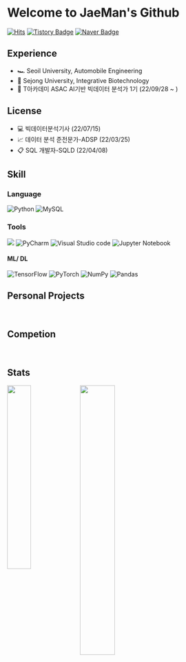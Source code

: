 # Welcome to JaeMan's Github
[![Hits](https://hits.seeyoufarm.com/api/count/incr/badge.svg?url=https%3A%2F%2Fgithub.com%2Fshimjaeman&count_bg=%23EB8B10&title_bg=%23684327&icon=&icon_color=%23E7E7E7&title=VISIT&edge_flat=false)](https://github.com/shimjaeman)
[![Tistory Badge](https://img.shields.io/badge/Tistory-555263?style=flat&logo=Tistory&logoColor=white)](https://sjm2449.tistory.com/)
[![Naver Badge](https://img.shields.io/badge/Naver-03C75A?style=flat&logo=Naver&logoColor=white)](https://blog.naver.com/sjm2449)

## **Experience**
- 🏎️ Seoil University, Automobile Engineering
- 🧬 Sejong University, Integrative Biotechnology
- 🏫 T아카데미 ASAC AI기반 빅데이터 분석가 1기 (22/09/28 ~ )

## **License**
- 💻 빅데이터분석기사 (22/07/15)
- 📈 데이터 분석 준전문가-ADSP (22/03/25)
- 📋 SQL 개발자-SQLD (22/04/08)

## **Skill**
### Language 
![Python](https://img.shields.io/badge/python-3670A0?style=for-the-badge&logo=python&logoColor=ffdd54) ![MySQL](https://img.shields.io/badge/mysql-%2300f.svg?style=for-the-badge&logo=mysql&logoColor=ffdd54)

### Tools 
<img src="https://img.shields.io/badge/Google Colab-F9AB00?style=for-the-badge&logo=Google Colab&logoColor=white"> ![PyCharm](https://img.shields.io/badge/pycharm-143?style=for-the-badge&logo=pycharm&logoColor=black&color=black&labelColor=green) ![Visual Studio code](https://img.shields.io/badge/isual%20Studio%20Code-007ACC.svg?style=for-the-badge&logo=Visual-Studio-code&logoColor=white) ![Jupyter Notebook](https://img.shields.io/badge/jupyter-%23FA0F00.svg?style=for-the-badge&logo=jupyter&logoColor=white)

#### ML/ DL 
![TensorFlow](https://img.shields.io/badge/TensorFlow-%23FF6F00.svg?style=for-the-badge&logo=TensorFlow&logoColor=white)  ![PyTorch](https://img.shields.io/badge/PyTorch-%23EE4C2C.svg?style=for-the-badge&logo=PyTorch&logoColor=white) ![NumPy](https://img.shields.io/badge/numpy-%23013243.svg?style=for-the-badge&logo=numpy&logoColor=white) ![Pandas](https://img.shields.io/badge/pandas-%23150458.svg?style=for-the-badge&logo=pandas&logoColor=white) 

## **Personal Projects**

<br>

## **Competion**

<br>

## **Stats**

<img align='left' width='33%' src="http://mazassumnida.wtf/api/v2/generate_badge?boj=sjm2449">

<img align='left' width='40%' src="https://github-readme-stats.vercel.app/api/?username=shimjaeman&show_icons=true&title_color=fff&icon_color=79ff97&text_color=9f9f9f&bg_color=151515">
